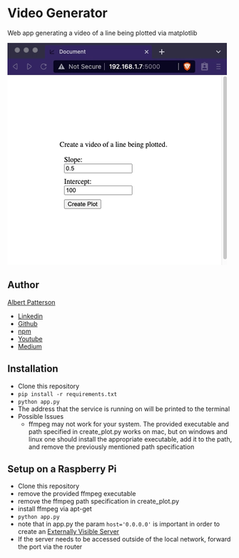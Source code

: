 # Video Generator

Web app generating a video of a line being plotted via matplotlib

![demonstration](readme/demo.gif)

## Author

[Albert Patterson](mailto:albert.patterson.code@gmail.com)

- [Linkedin](https://www.linkedin.com/in/apattersoncmu/)
- [Github](https://github.com/albertpatterson)
- [npm](https://www.npmjs.com/~apatterson189)
- [Youtube](https://www.youtube.com/channel/UCrECEffgWKBMCvn5tar9bYw)
- [Medium](https://medium.com/@albert.patterson.code)

## Installation

- Clone this repository
- `pip install -r requirements.txt`
- `python app.py`
- The address that the service is running on will be printed to the terminal
- Possible Issues
  - ffmpeg may not work for your system. The provided executable and path specified in create_plot.py works on mac, but on windows and linux one should install the appropriate executable, add it to the path, and remove the previously mentioned path specification

## Setup on a Raspberry Pi

- Clone this repository
- remove the provided ffmpeg executable
- remove the ffmpeg path specification in create_plot.py
- install ffmpeg via apt-get
- `python app.py`
- note that in app.py the param `host='0.0.0.0'` is important in order to create an [Externally Visible Server](https://flask.palletsprojects.com/en/2.0.x/quickstart#public-server)
- If the server needs to be accessed outside of the local network, forward the port via the router
